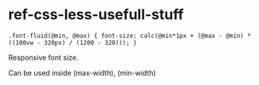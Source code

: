 # ref-css-less-usefull-stuff

``.font-fluid(@min, @max) {
  font-size: calc(@min*1px + (@max - @min) * ((100vw - 320px) / (1200 - 320)));
}``

Responsive font size.

Can be used inside (max-width), (min-width)
